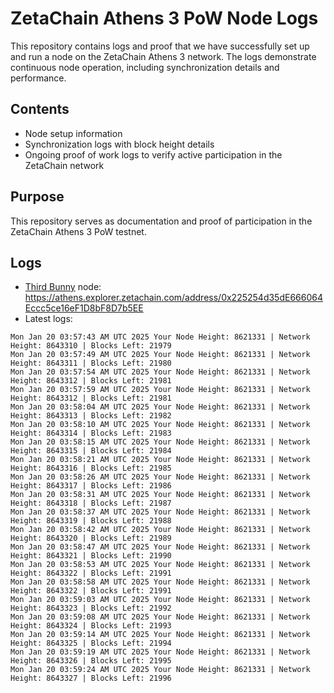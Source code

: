 # ZetaChain Athens 3 PoW Node Logs
This repository contains logs and proof that we have successfully set up and run a node on the ZetaChain Athens 3 network. The logs demonstrate continuous node operation, including synchronization details and performance.

## Contents
- Node setup information
- Synchronization logs with block height details
- Ongoing proof of work logs to verify active participation in the ZetaChain network

## Purpose
This repository serves as documentation and proof of participation in the ZetaChain Athens 3 PoW testnet.

## Logs

- [Third Bunny](https://thirdbunny.xyz/) node: https://athens.explorer.zetachain.com/address/0x225254d35dE666064Eccc5ce16eF1D8bF8D7b5EE
- Latest logs:
```
Mon Jan 20 03:57:43 AM UTC 2025 Your Node Height: 8621331 | Network Height: 8643310 | Blocks Left: 21979
Mon Jan 20 03:57:49 AM UTC 2025 Your Node Height: 8621331 | Network Height: 8643311 | Blocks Left: 21980
Mon Jan 20 03:57:54 AM UTC 2025 Your Node Height: 8621331 | Network Height: 8643312 | Blocks Left: 21981
Mon Jan 20 03:57:59 AM UTC 2025 Your Node Height: 8621331 | Network Height: 8643312 | Blocks Left: 21981
Mon Jan 20 03:58:04 AM UTC 2025 Your Node Height: 8621331 | Network Height: 8643313 | Blocks Left: 21982
Mon Jan 20 03:58:10 AM UTC 2025 Your Node Height: 8621331 | Network Height: 8643314 | Blocks Left: 21983
Mon Jan 20 03:58:15 AM UTC 2025 Your Node Height: 8621331 | Network Height: 8643315 | Blocks Left: 21984
Mon Jan 20 03:58:21 AM UTC 2025 Your Node Height: 8621331 | Network Height: 8643316 | Blocks Left: 21985
Mon Jan 20 03:58:26 AM UTC 2025 Your Node Height: 8621331 | Network Height: 8643317 | Blocks Left: 21986
Mon Jan 20 03:58:31 AM UTC 2025 Your Node Height: 8621331 | Network Height: 8643318 | Blocks Left: 21987
Mon Jan 20 03:58:37 AM UTC 2025 Your Node Height: 8621331 | Network Height: 8643319 | Blocks Left: 21988
Mon Jan 20 03:58:42 AM UTC 2025 Your Node Height: 8621331 | Network Height: 8643320 | Blocks Left: 21989
Mon Jan 20 03:58:47 AM UTC 2025 Your Node Height: 8621331 | Network Height: 8643321 | Blocks Left: 21990
Mon Jan 20 03:58:53 AM UTC 2025 Your Node Height: 8621331 | Network Height: 8643322 | Blocks Left: 21991
Mon Jan 20 03:58:58 AM UTC 2025 Your Node Height: 8621331 | Network Height: 8643322 | Blocks Left: 21991
Mon Jan 20 03:59:03 AM UTC 2025 Your Node Height: 8621331 | Network Height: 8643323 | Blocks Left: 21992
Mon Jan 20 03:59:08 AM UTC 2025 Your Node Height: 8621331 | Network Height: 8643324 | Blocks Left: 21993
Mon Jan 20 03:59:14 AM UTC 2025 Your Node Height: 8621331 | Network Height: 8643325 | Blocks Left: 21994
Mon Jan 20 03:59:19 AM UTC 2025 Your Node Height: 8621331 | Network Height: 8643326 | Blocks Left: 21995
Mon Jan 20 03:59:24 AM UTC 2025 Your Node Height: 8621331 | Network Height: 8643327 | Blocks Left: 21996
```
